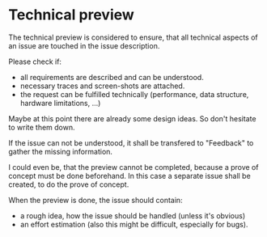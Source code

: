 Technical preview
=================

The technical preview is considered to ensure, that all technical aspects of an issue are touched in the issue description.

Please check if:
* all requirements are described and can be understood.
* necessary traces and screen-shots are attached.
* the request can be fulfilled technically (performance, data structure, hardware limitations, ...)

Maybe at this point there are already some design ideas. So don't hesitate to write them down.

If the issue can not be understood, it shall be transfered to "Feedback" to gather the missing information.

I could even be, that the preview cannot be completed, because a prove of concept must be done beforehand.
In this case a separate issue shall be created, to do the prove of concept.

When the preview is done, the issue should contain:

* a rough idea, how the issue should be handled (unless it's obvious)
* an effort estimation (also this might be difficult, especially for bugs).
